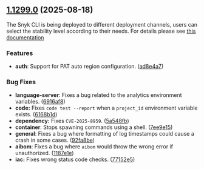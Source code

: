 ## [1.1299.0](https://github.com/snyk/snyk/compare/v1.1298.3...v1.1299.0) (2025-08-18)

The Snyk CLI is being deployed to different deployment channels, users can select the stability level according to their needs. For details please see [this documentation](https://docs.snyk.io/snyk-cli/releases-and-channels-for-the-snyk-cli)

### Features

* **auth**: Support for PAT auto region configuration. ([ad8e4a7](https://github.com/snyk/snyk/commit/ad8e4a7ab979b0638bd9637bc7c4c7abff394cb4))

### Bug Fixes

* **language-server**: Fixes a bug related to the analytics environment variables. ([6916af8](https://github.com/snyk/snyk/commit/6916af848ea3dc3e79d7e7e9f07089461e6f5ebf))
* **code:** Fixes `code test --report` when a `project_id` environment variable exists. ([6168b1d](https://github.com/snyk/snyk/commit/6168b1dfdb5c06685871a207a2fb5b476b510f41))
* **dependency:** Fixes `CVE-2025-8959`. ([5a548fb](https://github.com/snyk/snyk/commit/5a548fbb5cad25b97916645b5df59e28b017eb31))
* **container**: Stops spawning commands using a shell. ([7ee9e15](https://github.com/snyk/snyk/commit/7ee9e150a418767f36f88e9e3064f73db309571e))
* **general**: Fixes a bug where formatting of log timestamps could cause a crash in some cases. ([92fa8be](https://github.com/snyk/snyk/commit/92fa8be2bae46a9d5efe7a3538efe1f9aedc21d1))
* **aibom**: Fixes a bug where `aibom` would throw the wrong error if unauthorized. ([1187e1e](https://github.com/snyk/snyk/commit/1187e1edc20f68fe21d50ad3bb4ebdc9f465662e))
* **iac:** Fixes wrong status code checks. ([77152e5](https://github.com/snyk/snyk/commit/77152e5204e48643a00590c0745a45b8c7760347))
